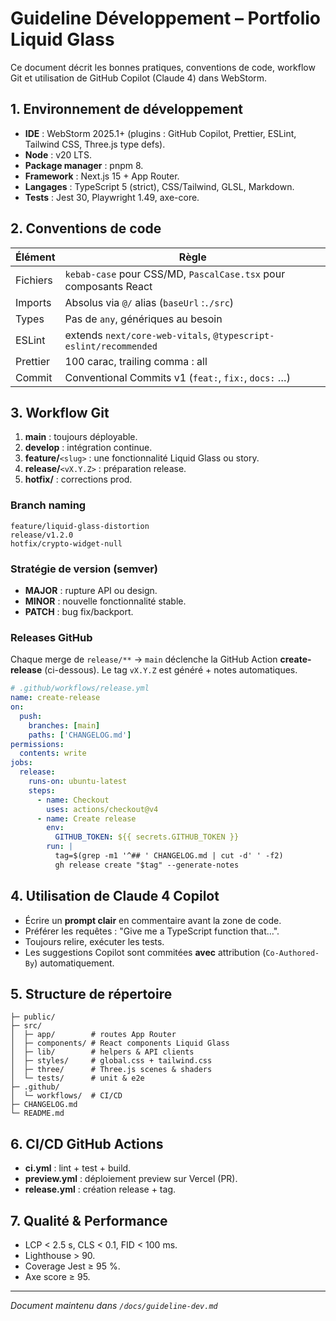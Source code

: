 # Guideline Développement – Portfolio Liquid Glass

Ce document décrit les bonnes pratiques, conventions de code, workflow Git et utilisation de GitHub Copilot (Claude 4) dans WebStorm.

## 1. Environnement de développement
- **IDE** : WebStorm 2025.1+ (plugins : GitHub Copilot, Prettier, ESLint, Tailwind CSS, Three.js type defs).
- **Node** : v20 LTS.
- **Package manager** : pnpm 8.
- **Framework** : Next.js 15 + App Router.
- **Langages** : TypeScript 5 (strict), CSS/Tailwind, GLSL, Markdown.
- **Tests** : Jest 30, Playwright 1.49, axe-core.

## 2. Conventions de code
| Élément | Règle |
|---------|-------|
| Fichiers | `kebab-case` pour CSS/MD, `PascalCase.tsx` pour composants React |
| Imports | Absolus via `@/` alias (`baseUrl` :`./src`) |
| Types | Pas de `any`, génériques au besoin |
| ESLint | extends `next/core-web-vitals`, `@typescript-eslint/recommended` |
| Prettier | 100 carac, trailing comma : all |
| Commit | Conventional Commits v1 (`feat:`, `fix:`, `docs:` …) |

## 3. Workflow Git
1. **main** : toujours déployable.
2. **develop** : intégration continue.
3. **feature/**`<slug>` : une fonctionnalité Liquid Glass ou story.
4. **release/**`<vX.Y.Z>` : préparation release.
5. **hotfix/** : corrections prod.

### Branch naming
```
feature/liquid-glass-distortion
release/v1.2.0
hotfix/crypto-widget-null
```

### Stratégie de version (semver)
- **MAJOR** : rupture API ou design.
- **MINOR** : nouvelle fonctionnalité stable.
- **PATCH** : bug fix/backport.

### Releases GitHub
Chaque merge de `release/**` → `main` déclenche la GitHub Action **create-release** (ci-dessous). Le tag `vX.Y.Z` est généré + notes automatiques.

```yaml
# .github/workflows/release.yml
name: create-release
on:
  push:
    branches: [main]
    paths: ['CHANGELOG.md']
permissions:
  contents: write
jobs:
  release:
    runs-on: ubuntu-latest
    steps:
      - name: Checkout
        uses: actions/checkout@v4
      - name: Create release
        env:
          GITHUB_TOKEN: ${{ secrets.GITHUB_TOKEN }}
        run: |
          tag=$(grep -m1 '^## ' CHANGELOG.md | cut -d' ' -f2)
          gh release create "$tag" --generate-notes
```

## 4. Utilisation de Claude 4 Copilot
- Écrire un **prompt clair** en commentaire avant la zone de code.
- Préférer les requêtes : "Give me a TypeScript function that…".
- Toujours relire, exécuter les tests.
- Les suggestions Copilot sont commitées **avec** attribution (`Co-Authored-By`) automatiquement.

## 5. Structure de répertoire
```
├─ public/
├─ src/
│  ├─ app/        # routes App Router
│  ├─ components/ # React components Liquid Glass
│  ├─ lib/        # helpers & API clients
│  ├─ styles/     # global.css + tailwind.css
│  ├─ three/      # Three.js scenes & shaders
│  └─ tests/      # unit & e2e
├─ .github/
│  └─ workflows/  # CI/CD
├─ CHANGELOG.md
└─ README.md
```

## 6. CI/CD GitHub Actions
- **ci.yml** : lint + test + build.
- **preview.yml** : déploiement preview sur Vercel (PR).
- **release.yml** : création release + tag.

## 7. Qualité & Performance
- LCP < 2.5 s, CLS < 0.1, FID < 100 ms.
- Lighthouse > 90.
- Coverage Jest ≥ 95 %.
- Axe score ≥ 95.

---

*Document maintenu dans `/docs/guideline-dev.md`*